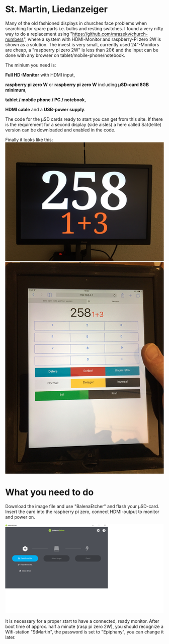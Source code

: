 # St. Martin, Liedanzeiger #

Many of the old fashioned displays in churches face problems when searching for spare parts i.e. bulbs and resting switches. I found a very nifty way to do a replacement using "https://github.com/mrazekv/church-numbers",
where a system with HDMI-Monitor and raspberry-Pi zero 2W is shown as a solution.
The invest is very small, currently used 24"-Monitors are cheap, a "raspberry pi zero 2W" is less than 20€ and the input can be done with any browser on tablet/mobile-phone/notebook.

The minium you need is:

  **Full HD-Monitor** with HDMI input,
  
  **raspberry pi zero W** or **raspberry pi zero W** including **µSD-card 8GB minimum**,
  
  **tablet / mobile phone / PC / notebook**,
  
  **HDMI cable** and a **USB-power supply**.
  
The code for the µSD cards ready to start you can get from this site. If there is the requirement for a second display (side aisles) a here called Sat(telite) version can be downloaded and enabled in the code. 

Finally it looks like this:
![Front](https://github.com/burneme/Liedanzeiger/blob/main/Front.JPG)
![ipad3](https://github.com/burneme/liedanzeiger/blob/main/Ipad3.JPG)


# What you need to do #

Download the image file and use "BalenaEtcher" and flash your µSD-card. Insert the card into the raspberry pi zero, connect HDMI-output to monitor and power on.

![balena](https://github.com/burneme/liedanzeiger/blob/main/Balena.png)

It is necessary for a proper start to have a connected, ready monitor. After boot time of approx. half a minute (rasp pi zero 2W), you should recognize a Wifi-station "StMartin", the password is set to "Epiphany", you can change it later.
